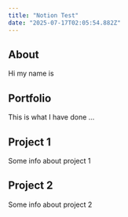 ```yaml
---
title: "Notion Test"
date: "2025-07-17T02:05:54.882Z"
---
```



## About

Hi my name is


## Portfolio

This is what I have done …


## Project 1

Some info about project 1


## Project 2

Some info about project 2

